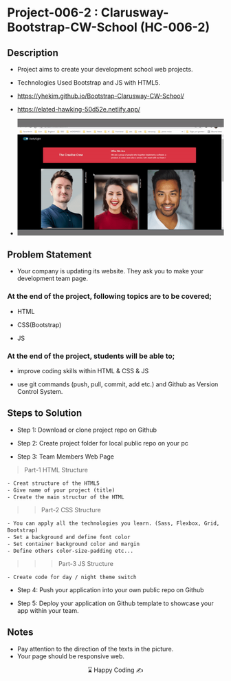 # Project-006-2 : Clarusway-Bootstrap-CW-School (HC-006-2)

## Description
- Project aims to create your development school web projects.

- Technologies Used Bootstrap and JS with HTML5.

- https://yhekim.github.io/Bootstrap-Clarusway-CW-School/

- https://elated-hawking-50d52e.netlify.app/

- ![gif](https://github.com/yhekim/Bootstrap_Team_Members_Page/blob/main/Bootstrap_team_members.gif)


## Problem Statement

- Your company is updating its website. They ask you to make your development team page.



### At the end of the project, following topics are to be covered;

- HTML 

- CSS(Bootstrap)

- JS


### At the end of the project, students will be able to;

- improve coding skills within HTML & CSS & JS

- use git commands (push, pull, commit, add etc.) and Github as Version Control System.

## Steps to Solution
  
- Step 1: Download or clone project repo on Github 

- Step 2: Create project folder for local public repo on your pc

- Step 3: Team Members Web Page

>Part-1 HTML Structure

	- Creat structure of the HTML5
	- Give name of your project (title)
	- Create the main structur of the HTML

>>Part-2 CSS Structure

    - You can apply all the technologies you learn. (Sass, Flexbox, Grid, Bootstrap)
	- Set a background and define font color
	- Set container background color and margin
	- Define others color-size-padding etc...

>>>Part-3 JS Structure

	- Create code for day / night theme switch
	
- Step 4: Push your application into your own public repo on Github

- Step 5: Deploy your application on Github template to showcase your app within your team.

## Notes

- Pay attention to the direction of the texts in the picture.
- Your page should be responsive web.

<center> ⌛ Happy Coding  ✍ </center>

